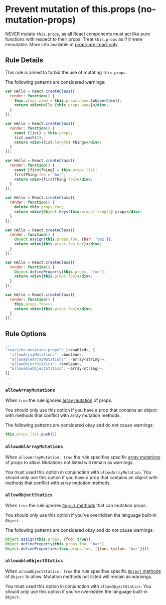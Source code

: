 # Prevent mutation of this.props (no-mutation-props)

NEVER mutate `this.props`, as all React components must act like pure functions with respect to their props. 
Treat `this.props` as if it were immutable. More info available at [props-are-read-only](https://facebook.github.io/react/docs/components-and-props.html#props-are-read-only)

## Rule Details

This rule is aimed to forbid the use of mutating `this.props`.

The following patterns are considered warnings:

```jsx
var Hello = React.createClass({
  render: function() {
    this.props.name = this.props.name.toUpperCase();
    return <div>Hello {this.props.name}</div>;
  }
});

var Hello = React.createClass({
  render: function() {
    const {list} = this.props;
    list.push(2);
    return <div>{list.length} things</div>;
  }
});

var Hello = React.createClass({
  render: function() {
    const [firstThing] = this.props.list;
    firstThing.foo = 'bar';
    return <div>{firstThing.foo}</div>;
  }
});

var Hello = React.createClass({
  render: function() {
    delete this.props.foo;
    return <div>{Object.keys(this.props).length} props</div>;
  }
});

var Hello = React.createClass({
  render: function() {
    Object.assign(this.props.foo, {bar: 'baz'});
    return <div>{this.props.foo.bar}</div>;
  }
});

var Hello = React.createClass({
  render: function() {
    Object.defineProperty(this.props, 'foo');
    return <div>{this.props.foo}</div>;
  }
});

var Hello = React.createClass({
  render: function() {
    this.props.foo++;
    return <div>{this.props.foo}</div>;
  }
});
```

## Rule Options

```js
...
"react/no-mutation-props": [<enabled>, {
  "allowArrayMutations": <boolean>,
  "allowableArrayMutations": <array<string>>,
  "allowObjectStatics": <boolean>,
  "allowableObjectStatics": <array<string>>,
}]
...
```

### `allowArrayMutations`

When `true` the rule ignores [array mutation](https://developer.mozilla.org/en-US/docs/Web/JavaScript/Reference/Global_Objects/Array#Mutator_methods) of props.

You should only use this option if you have a prop that contains an object with methods that conflict with array mutation methods.

The following patterns are considered okay and do not cause warnings:

```jsx
this.props.list.push(1)
```

### `allowablArrayMutations`

When `allowArrayMutation: true` the rule specifies specific [array mutations](https://developer.mozilla.org/en-US/docs/Web/JavaScript/Reference/Global_Objects/Array#Mutator_methods) of props to allow. Mutations not listed will remain as warnings.

You must used this option in conjunction with `allowArrayMutation`. You should only use this option if you have a prop that contains an object with methods that conflict with array mutation methods.

### `allowObjectStatics`

When `true` the rule ignores [`Object` methods](https://developer.mozilla.org/en-US/docs/Web/JavaScript/Reference/Global_Objects/object#Methods_of_the_Object_constructor) that can mutation props.

You should only use this option if you've overridden the language built-in `Object`.

The following patterns are considered okay and do not cause warnings:

```jsx
Object.assign(this.props, {foo: true})
Object.defineProperty(this.props.foo, 'bar')
Object.defineProperties(this.props.foo, [{foo: {value: 'bar'}}])
```

### `allowableObjectStatics`

When `allowObjectStatics: true` the rule specifies specific [`Object` methods](https://developer.mozilla.org/en-US/docs/Web/JavaScript/Reference/Global_Objects/object#Methods_of_the_Object_constructor) of `Object` to allow. Mutation methods not listed will remain as warnings.

You must used this option in conjunction with `allowObjectStatics`. You should only use this option if you've overridden the language built-in `Object`.

